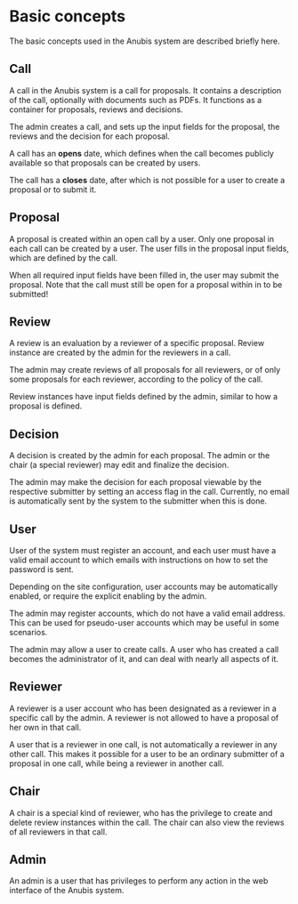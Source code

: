 Basic concepts
==============

The basic concepts used in the Anubis system are described briefly
here.

Call
----

A call in the Anubis system is a call for proposals. It contains a
description of the call, optionally with documents such as PDFs. It
functions as a container for proposals, reviews and decisions.

The admin creates a call, and sets up the input fields for the
proposal, the reviews and the decision for each proposal.

A call has an **opens** date, which defines when the call becomes
publicly available so that proposals can be created by users.

The call has a **closes** date, after which is not possible for a user
to create a proposal or to submit it.

Proposal
--------

A proposal is created within an open call by a user. Only one proposal
in each call can be created by a user. The user fills in the proposal
input fields, which are defined by the call.

When all required input fields have been filled in, the user may
submit the proposal. Note that the call must still be open for a
proposal within in to be submitted!

Review
------

A review is an evaluation by a reviewer of a specific proposal. Review
instance are created by the admin for the reviewers in a call.

The admin may create reviews of all proposals for all reviewers, or of
only some proposals for each reviewer, according to the policy of the
call.

Review instances have input fields defined by the admin, similar to
how a proposal is defined.

Decision
--------

A decision is created by the admin for each proposal. The admin or the
chair (a special reviewer) may edit and finalize the decision.

The admin may make the decision for each proposal viewable by the
respective submitter by setting an access flag in the call. Currently,
no email is automatically sent by the system to the submitter when
this is done.

User
----

User of the system must register an account, and each user must have a valid
email account to which emails with instructions on how to set the password
is sent.

Depending on the site configuration, user accounts may be
automatically enabled, or require the explicit enabling by the admin.

The admin may register accounts, which do not have a valid email address. This
can be used for pseudo-user accounts which may be useful in some scenarios.

The admin may allow a user to create calls. A user who has created a call
becomes the administrator of it, and can deal with nearly all aspects of it.

Reviewer
--------

A reviewer is a user account who has been designated as a reviewer in
a specific call by the admin. A reviewer is not allowed to have a
proposal of her own in that call.

A user that is a reviewer in one call, is not automatically a reviewer in any
other call. This makes it possible for a user to be an ordinary submitter of
a proposal in one call, while being a reviewer in another call.

Chair
-----

A chair is a special kind of reviewer, who has the privilege to create
and delete review instances within the call. The chair can also view
the reviews of all reviewers in that call.

Admin
-----

An admin is a user that has privileges to perform any action in the
web interface of the Anubis system.
